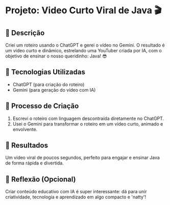 # Projeto: Video Curto Viral de Java 🎬

## 📒 Descrição
Criei um roteiro usando o ChatGPT e gerei o vídeo no Gemini. O resultado é um vídeo curto e dinâmico, estrelando uma YouTuber criada por IA, com o objetivo de ensinar o nosso queridinho: Java! 😎

## 🤖 Tecnologias Utilizadas
- ChatGPT (para criação do roteiro)  
- Gemini (para geração do vídeo com IA)  

## 🧐 Processo de Criação
1. Escrevi o roteiro com linguagem descontraída diretamente no ChatGPT.  
2. Usei o Gemini para transformar o roteiro em um vídeo curto, animado e envolvente.  

## 🚀 Resultados
Um vídeo viral de poucos segundos, perfeito para engajar e ensinar Java de forma rápida e divertida.  

## 💭 Reflexão (Opcional)
Criar conteúdo educativo com IA é super interessante: dá para unir criatividade, tecnologia e aprendizado em algo compacto e 'natty'!
